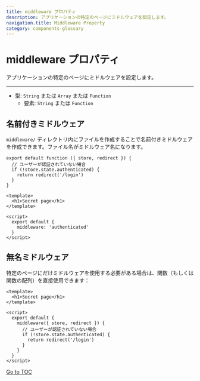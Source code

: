 ```yaml
---
title: middleware プロパティ
description: アプリケーションの特定のページにミドルウェアを設定します。
navigation.title: Middleware Property
category: components-glossary
---
```

# middleware プロパティ

アプリケーションの特定のページにミドルウェアを設定します。

---

- 型: `String` または `Array` または `Function`
  - 要素: `String` または `Function`

## 名前付きミドルウェア

`middleware/` ディレクトリ内にファイルを作成することで名前付きミドルウェアを作成できます。ファイル名がミドルウェア名になります。

```js{}[middleware/authenticated.js]
export default function ({ store, redirect }) {
  // ユーザーが認証されていない場合
  if (!store.state.authenticated) {
    return redirect('/login')
  }
}
```

```html{}[pages/secret.vue]
<template>
  <h1>Secret page</h1>
</template>

<script>
  export default {
    middleware: 'authenticated'
  }
</script>
```

## 無名ミドルウェア

特定のページにだけミドルウェアを使用する必要がある場合は、関数（もしくは関数の配列）を直接使用できます：

```html{}[pages/secret.vue]
<template>
  <h1>Secret page</h1>
</template>

<script>
  export default {
    middleware({ store, redirect }) {
      // ユーザーが認証されていない場合
      if (!store.state.authenticated) {
        return redirect('/login')
      }
    }
  }
</script>
```
<span style='float: footnote;'><a href="../index.html#toc">Go to TOC</a></span>
